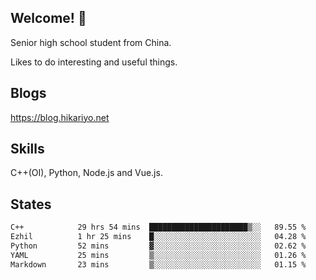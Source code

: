 ## Welcome! 👋

Senior high school student from China.

Likes to do interesting and useful things.

## Blogs

https://blog.hikariyo.net

## Skills

C++(OI), Python, Node.js and Vue.js.

## States

<!--START_SECTION:waka-->

```txt
C++            29 hrs 54 mins  ██████████████████████▒░░   89.55 %
Ezhil          1 hr 25 mins    █░░░░░░░░░░░░░░░░░░░░░░░░   04.28 %
Python         52 mins         ▓░░░░░░░░░░░░░░░░░░░░░░░░   02.62 %
YAML           25 mins         ▒░░░░░░░░░░░░░░░░░░░░░░░░   01.26 %
Markdown       23 mins         ▒░░░░░░░░░░░░░░░░░░░░░░░░   01.15 %
```

<!--END_SECTION:waka-->

